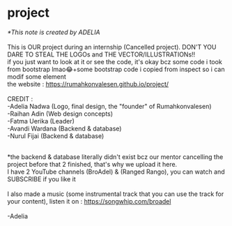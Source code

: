 # project<br>
<i>*This note is created by ADELIA</i><br><br>
This is OUR project during an internship (Cancelled project). DON'T YOU DARE TO STEAL THE LOGOs and THE VECTOR/ILLUSTRATIONs!!<br>
if you just want to look at it or see the code, it's okay bcz some code i took from bootstrap lmao😂+some bootstrap code i copied from inspect so i can modif some element<br>
the website : https://rumahkonvalesen.github.io/project/
<br><br>
CREDIT :<br>
-Adelia Nadwa (Logo, final design, the "founder" of Rumahkonvalesen) <br>
-Raihan Adin (Web design concepts)<br>
-Fatma Uerika   (Leader)<br>
-Avandi Wardana (Backend & database)<br>
-Nurul Fijai    (Backend & database)<br><br>

*the backend & database literally didn't exist bcz our mentor cancelling the project before that 2 finished, that's why we upload it here.
<br>
I have 2 YouTube channels (BroAdel) & (Ranged Rango), you can watch and SUBSCRIBE if you like it<br><br>
I also made a music (some instrumental track that you can use the track for your content), listen it on : https://songwhip.com/broadel<br><br>
-Adelia

